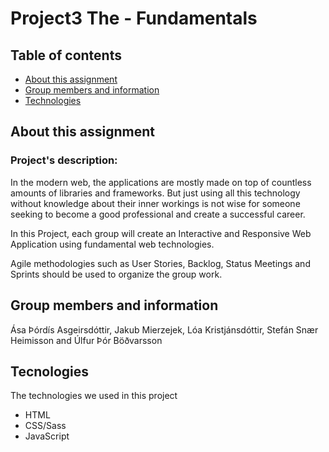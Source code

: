﻿# Project3 The - Fundamentals
 
## Table of contents
* [About this assignment](#about-project)
* [Group members and information](#group-members-info)
* [Technologies](#technologies)


## About this assignment
### Project's description: 
In the modern web, the applications are mostly made on top of countless amounts of libraries and frameworks. But just using all this technology without knowledge about their inner workings is not wise for someone seeking to become a good professional and create a successful career.

In this Project, each group will create an Interactive and Responsive Web Application using fundamental web technologies.

Agile methodologies such as User Stories, Backlog, Status Meetings and Sprints should be used to organize the group work.


## Group members and information
Ása Þórdís Asgeirsdóttir, Jakub Mierzejek, Lóa Kristjánsdóttir, Stefán Snær Heimisson and Úlfur Þór Böðvarsson

## Tecnologies
The technologies we used in this project
* HTML
* CSS/Sass
* JavaScript


